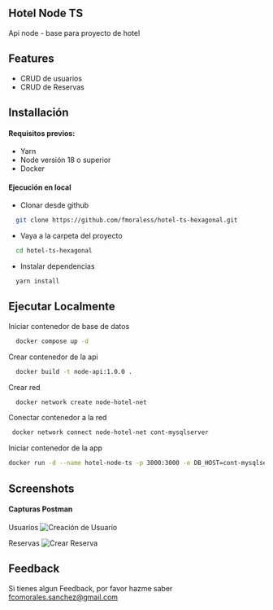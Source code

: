 ## Hotel Node TS

Api node - base para proyecto de hotel

## Features

-   CRUD de usuarios
-   CRUD de Reservas

## Installación

#### Requisitos previos:

-   Yarn
-   Node versión 18 o superior
-   Docker

#### Ejecución en local

-   Clonar desde github

```bash
  git clone https://github.com/fmoraless/hotel-ts-hexagonal.git
```

-   Vaya a la carpeta del proyecto

```bash
  cd hotel-ts-hexagonal
```

-   Instalar dependencias

```bash
  yarn install
```

## Ejecutar Localmente

Iniciar contenedor de base de datos

```bash
  docker compose up -d
```

Crear contenedor de la api
```bash
  docker build -t node-api:1.0.0 .
```

Crear red

```bash
  docker network create node-hotel-net
```

Conectar contenedor a la red

```bash
 docker network connect node-hotel-net cont-mysqlserver
```

Iniciar contenedor de la app

```bash
docker run -d --name hotel-node-ts -p 3000:3000 -e DB_HOST=cont-mysqlserver -e DB_PORT=3306 --network node-hotel-net node-api:1.0.0
```

## Screenshots

#### Capturas Postman

Usuarios
![Creación de Usuario](https://drive.google.com/uc?export=view&id=1kVH_TUqEpF367K2soaYbpjAiA-dieBb-)

Reservas
![Crear Reserva](https://drive.google.com/uc?export=view&id=1HZpFwkU2AS8aP9YOx5HhmkATn64x675n)

## Feedback

Si tienes algun Feedback, por favor hazme saber fcomorales.sanchez@gmail.com
